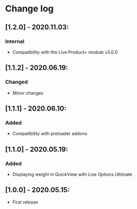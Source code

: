 # Change log

## [1.2.0] - 2020.11.03:
### Internal
- Compatibility with the Live Product+ module v3.0.0

## [1.1.2] - 2020.06.19:
### Changed
- Minor changes

## [1.1.1] - 2020.06.10:
### Added
- Compatibility with preloader addons

## [1.1.0] - 2020.05.19:
### Added
- Displaying weight in QuickView with Live Options Ultimate

## [1.0.0] - 2020.05.15:
- First release
